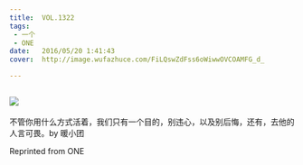 ```yaml
---
title:	VOL.1322
tags:
 - 一个
 - ONE
date:	2016/05/20 1:41:43
cover:	http://image.wufazhuce.com/FiLQswZdFss6oWiwwOVCOAMFG_d_

---
```

![](http://image.wufazhuce.com/FiLQswZdFss6oWiwwOVCOAMFG_d_)
---

不管你用什么方式活着，我们只有一个目的，别违心，以及别后悔，还有，去他的人言可畏。by 暖小团
 
Reprinted from ONE
